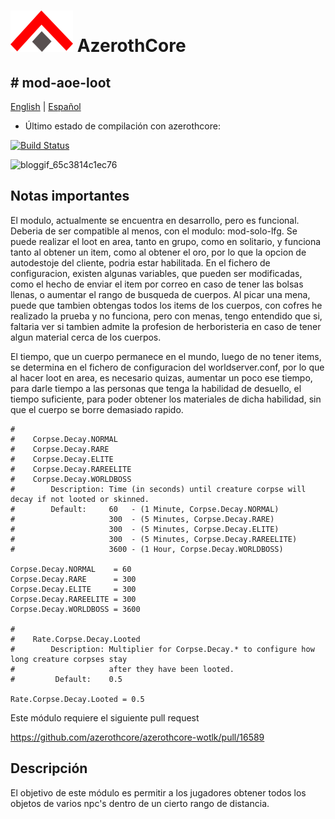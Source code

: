 # ![logo](https://raw.githubusercontent.com/azerothcore/azerothcore.github.io/master/images/logo-github.png) AzerothCore

## # mod-aoe-loot

[English](README.md) | [Español](README_ES.md)

- Último estado de compilación con azerothcore:

[![Build Status](https://github.com/azerothcore/mod-aoe-loot/workflows/core-build/badge.svg?branch=master&event=push)](https://github.com/azerothcore/mod-aoe-loot)

![bloggif_65c3814c1ec76](https://github.com/azerothcore/mod-aoe-loot/assets/2810187/acd4bfc4-5cfb-4508-85ab-d8787f51c44e)

## Notas importantes

El modulo, actualmente se encuentra en desarrollo, pero es funcional. Deberia de ser compatible al menos, con el modulo: mod-solo-lfg. Se puede realizar el loot en area, tanto en grupo, como en solitario, y funciona tanto al obtener un item, como al obtener el oro, por lo que la opcion de autodestoje del cliente, podria estar habilitada. En el fichero de configuracion, existen algunas variables, que pueden ser modificadas, como el hecho de enviar el item por correo en caso de tener las bolsas llenas, o aumentar el rango de busqueda de cuerpos. Al picar una mena, puede que tambien obtengas todos los items de los cuerpos, con cofres he realizado la prueba y no funciona, pero con menas, tengo entendido que si, faltaria ver si tambien admite la profesion de herboristeria en caso de tener algun material cerca de los cuerpos.

El tiempo, que un cuerpo permanece en el mundo, luego de no tener items, se determina en el fichero de configuracion del worldserver.conf, por lo que al hacer loot en area, es necesario quizas, aumentar un poco ese tiempo, para darle tiempo a las personas que tenga la habilidad de desuello, el tiempo suficiente, para poder obtener los materiales de dicha habilidad, sin que el cuerpo se borre demasiado rapido.

```
#
#    Corpse.Decay.NORMAL
#    Corpse.Decay.RARE
#    Corpse.Decay.ELITE
#    Corpse.Decay.RAREELITE
#    Corpse.Decay.WORLDBOSS
#        Description: Time (in seconds) until creature corpse will decay if not looted or skinned.
#        Default:     60   - (1 Minute, Corpse.Decay.NORMAL)
#                     300  - (5 Minutes, Corpse.Decay.RARE)
#                     300  - (5 Minutes, Corpse.Decay.ELITE)
#                     300  - (5 Minutes, Corpse.Decay.RAREELITE)
#                     3600 - (1 Hour, Corpse.Decay.WORLDBOSS)

Corpse.Decay.NORMAL    = 60
Corpse.Decay.RARE      = 300
Corpse.Decay.ELITE     = 300
Corpse.Decay.RAREELITE = 300
Corpse.Decay.WORLDBOSS = 3600

#
#    Rate.Corpse.Decay.Looted
#        Description: Multiplier for Corpse.Decay.* to configure how long creature corpses stay
#                     after they have been looted.
#         Default:    0.5

Rate.Corpse.Decay.Looted = 0.5
```

Este módulo requiere el siguiente pull request

https://github.com/azerothcore/azerothcore-wotlk/pull/16589

## Descripción

El objetivo de este módulo es permitir a los jugadores obtener todos los objetos de varios npc's dentro de un cierto rango de distancia.
